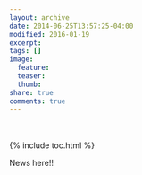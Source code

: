 ```yaml
---
layout: archive
date: 2014-06-25T13:57:25-04:00
modified: 2016-01-19
excerpt:
tags: []
image:
  feature:
  teaser:
  thumb:
share: true
comments: true
---
```


<br />
<br />
{% include toc.html %}

News here!!
